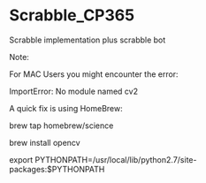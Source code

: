 # Scrabble_CP365
Scrabble implementation plus scrabble bot


Note:

For MAC Users you might encounter the error:

ImportError: No module named cv2

A quick fix is using HomeBrew:

brew tap homebrew/science

brew install opencv

export PYTHONPATH=/usr/local/lib/python2.7/site-packages:$PYTHONPATH
